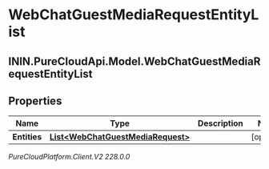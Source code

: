 # WebChatGuestMediaRequestEntityList

## ININ.PureCloudApi.Model.WebChatGuestMediaRequestEntityList

## Properties

|Name | Type | Description | Notes|
|------------ | ------------- | ------------- | -------------|
| **Entities** | [**List&lt;WebChatGuestMediaRequest&gt;**](WebChatGuestMediaRequest) |  | [optional] |



_PureCloudPlatform.Client.V2 228.0.0_

